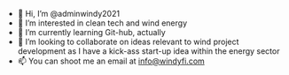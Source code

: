 - 👋 Hi, I’m @adminwindy2021
- 👀 I’m interested in clean tech and wind energy
- 🌱 I’m currently learning Git-hub, actually
- 💞️ I’m looking to collaborate on ideas relevant to wind project development as I have a kick-ass start-up idea within the energy sector
- 📫 You can shoot me an email at info@windyfi.com

<!---
adminwindy2021/adminwindy2021 is a ✨ special ✨ repository because its `README.md` (this file) appears on your GitHub profile.
You can click the Preview link to take a look at your changes.
--->
